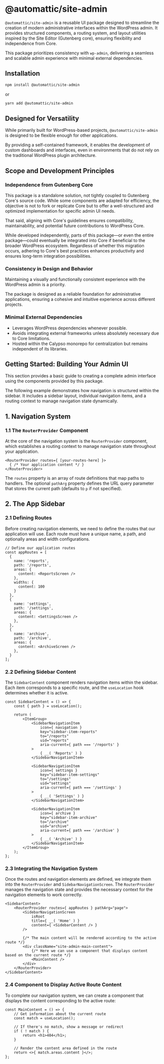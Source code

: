 # @automattic/site-admin

`@automattic/site-admin` is a reusable UI package designed to streamline the creation of modern administrative interfaces within the WordPress admin. It provides structured components, a routing system, and layout utilities inspired by the Site Editor (Gutenberg core), ensuring flexibility and independence from Core.

This package prioritizes consistency with `wp-admin`, delivering a seamless and scalable admin experience with minimal external dependencies.

## Installation

```sh
npm install @automattic/site-admin
```

or

```sh
yarn add @automattic/site-admin
```

## Designed for Versatility

While primarily built for WordPress-based projects, `@automattic/site-admin` is designed to be flexible enough for other applications. 

By providing a self-contained framework, it enables the development of custom dashboards and interfaces, even in environments that do not rely on the traditional WordPress plugin architecture.

## Scope and Development Principles

### Independence from Gutenberg Core

This package is a standalone solution, not tightly coupled to Gutenberg Core's source code. While some components are adapted for efficiency, the objective is not to fork or replicate Core but to offer a well-structured and optimized implementation for specific admin UI needs.

That said, aligning with Core's guidelines ensures compatibility, maintainability, and potential future contributions to WordPress Core. 

While developed independently, parts of this package—or even the entire package—could eventually be integrated into Core if beneficial to the broader WordPress ecosystem. Regardless of whether this migration occurs, adhering to Core's best practices enhances productivity and ensures long-term integration possibilities.

### Consistency in Design and Behavior

Maintaining a visually and functionally consistent experience with the WordPress admin is a priority. 

The package is designed as a reliable foundation for administrative applications, ensuring a cohesive and intuitive experience across different projects.

### Minimal External Dependencies

- Leverages WordPress dependencies whenever possible.
- Avoids integrating external frameworks unless absolutely necessary due to Core limitations.
- Hosted within the Calypso monorepo for centralization but remains independent of its libraries.

## Getting Started: Building Your Admin UI

This section provides a basic guide to creating a complete admin interface using the components provided by this package.

The following example demonstrates how navigation is structured within the sidebar.
It includes a sidebar layout, individual navigation items, and a routing context to manage navigation state dynamically.

## 1. Navigation System

### 1.1 The `RouterProvider` Component

At the core of the navigation system is the `RouterProvider` component,
which establishes a routing context to manage navigation state
throughout your application.

```tsx
<RouterProvider routes={ [your-routes-here] }>
  { /* Your application content */ }
</RouterProvider>
```

The `routes` property is an array of route definitions that map paths to handlers. The optional `pathArg` property defines the URL query parameter that stores the current path (defaults to `p` if not specified).

## 2. The App Sidebar

### 2.1 Defining Routes

Before creating navigation elements, we need to define the routes that our application will use. Each route must have a unique name, a path, and optionally areas and width configurations.

```tsx
// Define our application routes
const appRoutes = [
  {
    name: 'reports',
    path: '/reports',
    areas: {
      content: <ReportsScreen />
    },
    widths: {
      content: 100
    }
  },
  {
    name: 'settings',
    path: '/settings',
    areas: {
      content: <SettingsScreen />
    },
  },
  {
    name: 'archive',
    path: '/archive',
    areas: {
      content: <ArchiveScreen />
    },
  }
];
```

### 2.2 Defining Sidebar Content

The `SidebarContent` component renders navigation items within the sidebar. Each item corresponds to a specific route, and the `useLocation` hook determines whether it is active.

```tsx
const SidebarContent = () => {
    const { path } = useLocation();

    return (
        <ItemGroup>
            <SidebarNavigationItem
                icon={ navigation }
                key="sidebar-item-reports"
                to="/reports"
                uid="reports"
                aria-current={ path === '/reports' }
            >
                { __( 'Reports' ) }
            </SidebarNavigationItem>

            <SidebarNavigationItem
                icon={ settings }
                key="sidebar-item-settings"
                to="/settings"
                uid="settings"
                aria-current={ path === '/settings' }
            >
                { __( 'Settings' ) }
            </SidebarNavigationItem>

            <SidebarNavigationItem
                icon={ archive }
                key="sidebar-item-archive"
                to="/archive"
                uid="archive"
                aria-current={ path === '/archive' }
            >
                { __( 'Archive' ) }
            </SidebarNavigationItem>
        </ItemGroup>
    );
};
```

### 2.3 Integrating the Navigation System

Once the routes and navigation elements are defined, we integrate them
into the `RouterProvider` and `SidebarNavigationScreen`.
The `RouterProvider` manages the navigation state and provides
the necessary context for the navigation elements to work correctly.

```tsx
<SidebarContent>
    <RouterProvider routes={ appRoutes } pathArg="page">
        <SidebarNavigationScreen
            isRoot
            title={ __( 'Home' ) }
            content={ <SidebarContent /> }
        />
        
        {/* The main content will be rendered according to the active route */}
        <div className="site-admin-main-content">
            {/* Here we can use a component that displays content based on the current route */}
            <MainContent />
        </div>
    </RouterProvider>
</SidebarContent>
```

### 2.4 Component to Display Active Route Content

To complete our navigation system, we can create a component that displays
the content corresponding to the active route:

```tsx
const MainContent = () => {
    // Get information about the current route
    const match = useLocation();
    
    // If there's no match, show a message or redirect
    if ( ! match ) {
        return <h1>404</h1>;
    }
    
    // Render the content area defined in the route
    return <>{ match.areas.content }</>;
};
```
